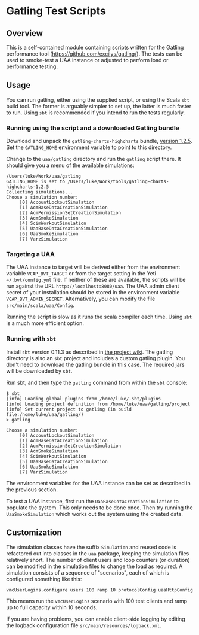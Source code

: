 # Gatling Test Scripts

## Overview

This is a self-contained module containing scripts written for the Gatling performance tool
(https://github.com/excilys/gatling/). The tests can be used to smoke-test a UAA instance or adjusted to
perform load or performance testing.

## Usage

You can run gatling, either using the supplied script, or using the Scala `sbt` build tool. The former is arguably
simpler to  set up, the latter is much faster to run. Using `sbt` is recommended if you intend to run the tests
regularly.

### Running using the script and a downloaded Gatling bundle

Download and unpack the `gatling-charts-highcharts` bundle,
[version 1.2.5](https://github.com/downloads/excilys/gatling/gatling-charts-highcharts-1.2.5-bundle.tar.gz).
Set the `GATLING_HOME` environment variable to point to this directory.

Change to the `uaa/gatling` directory and run the `gatling` script there. It should give you a menu of the available
simulations:

    /Users/luke/Work/uaa/gatling
    GATLING_HOME is set to /Users/luke/Work/tools/gatling-charts-highcharts-1.2.5
    Collecting simulations...
    Choose a simulation number:
         [0] AccountLockoutSimulation
         [1] AcmBaseDataCreationSimulation
         [2] AcmPermissionSetCreationSimulation
         [3] AcmSmokeSimulation
         [4] ScimWorkoutSimulation
         [5] UaaBaseDataCreationSimulation
         [6] UaaSmokeSimulation
         [7] VarzSimulation


### Targeting a UAA

The UAA instance to target will be derived either from the environment variable `VCAP_BVT_TARGET` or from
the target setting in the Yeti `~/.bvt/config.yml` file. If neither of these are available, the scripts will be run
against the URL `http://localhost:8080/uaa`. The UAA admin client secret of your installation should be stored in
the environment variable `VCAP_BVT_ADMIN_SECRET`. Alternatively, you can modify the file `src/main/scala/uaa/Config`.

Running the script is slow as it runs the scala compiler each time. Using `sbt` is a much more efficient option.


### Running with `sbt`

Install `sbt` version 0.11.3 as described in [the project wiki](https://github.com/harrah/xsbt/wiki/Getting-Started-Setup).
The gatling directory is also an `sbt` project and includes a custom gatling plugin. You don't need to download the gatling
bundle in this case. The required jars will be downloaded by `sbt`.

Run sbt, and then type the `gatling` command from within the `sbt` console:

    $ sbt
    [info] Loading global plugins from /home/luke/.sbt/plugins
    [info] Loading project definition from /home/luke/uaa/gatling/project
    [info] Set current project to gatling (in build file:/home/luke/uaa/gatling/)
    > gatling

    Choose a simulation number:
         [0] AccountLockoutSimulation
         [1] AcmBaseDataCreationSimulation
         [2] AcmPermissionSetCreationSimulation
         [3] AcmSmokeSimulation
         [4] ScimWorkoutSimulation
         [5] UaaBaseDataCreationSimulation
         [6] UaaSmokeSimulation
         [7] VarzSimulation

The environment variables for the UAA instance can be set as described in the previous section.

To test a UAA instance, first run the `UaaBaseDataCreationSimulation` to populate the system. This only needs to be done
once. Then try running the `UaaSmokeSimulation` which works out the system using the created data.

## Customization

The simulation classes have the suffix `Simulation` and reused code is refactored out into classes in the `uaa`
package, keeping the simulation files relatively short. The number of client users and
loop counters (or duration) can be modified in the simulation files to change the load as required. A simulation
consists of a sequence of "scenarios", each of which is configured something like this:

    vmcUserLogins.configure users 100 ramp 10 protocolConfig uaaHttpConfig

This means run the `vmcUserLogins` scenario with 100 test clients and ramp up to full capacity within 10 seconds.

If you are having problems, you can enable client-side logging by editing the logback configuration file
`src/main/resources/logback.xml`.






